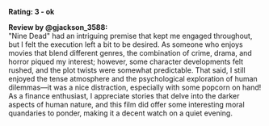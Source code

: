 **Rating: 3 - ok**

**Review by @gjackson_3588:**  
"Nine Dead" had an intriguing premise that kept me engaged throughout, but I felt the execution left a bit to be desired. As someone who enjoys movies that blend different genres, the combination of crime, drama, and horror piqued my interest; however, some character developments felt rushed, and the plot twists were somewhat predictable. That said, I still enjoyed the tense atmosphere and the psychological exploration of human dilemmas—it was a nice distraction, especially with some popcorn on hand! As a finance enthusiast, I appreciate stories that delve into the darker aspects of human nature, and this film did offer some interesting moral quandaries to ponder, making it a decent watch on a quiet evening.